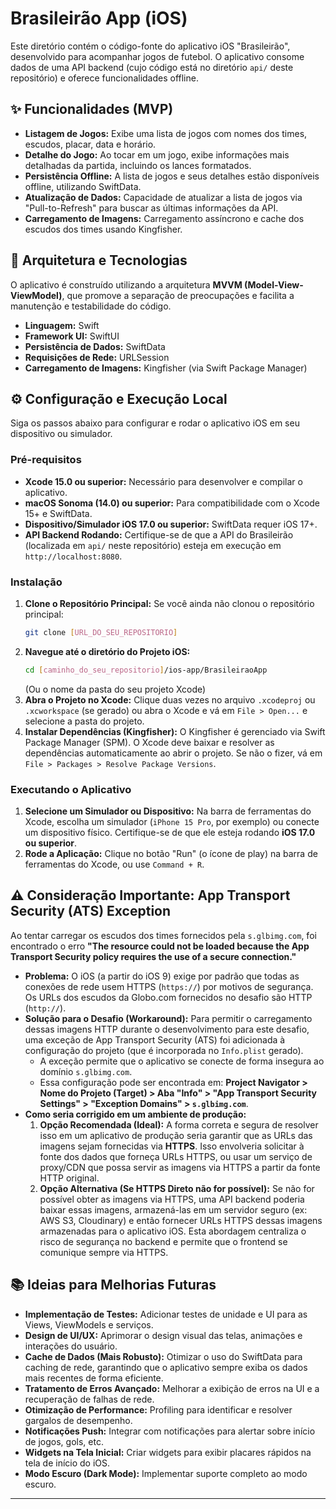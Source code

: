 # Brasileirão App (iOS)

Este diretório contém o código-fonte do aplicativo iOS "Brasileirão", desenvolvido para acompanhar jogos de futebol. O aplicativo consome dados de uma API backend (cujo código está no diretório `api/` deste repositório) e oferece funcionalidades offline.

## ✨ Funcionalidades (MVP)

* **Listagem de Jogos:** Exibe uma lista de jogos com nomes dos times, escudos, placar, data e horário.
* **Detalhe do Jogo:** Ao tocar em um jogo, exibe informações mais detalhadas da partida, incluindo os lances formatados.
* **Persistência Offline:** A lista de jogos e seus detalhes estão disponíveis offline, utilizando SwiftData.
* **Atualização de Dados:** Capacidade de atualizar a lista de jogos via "Pull-to-Refresh" para buscar as últimas informações da API.
* **Carregamento de Imagens:** Carregamento assíncrono e cache dos escudos dos times usando Kingfisher.

## 📐 Arquitetura e Tecnologias

O aplicativo é construído utilizando a arquitetura **MVVM (Model-View-ViewModel)**, que promove a separação de preocupações e facilita a manutenção e testabilidade do código.

* **Linguagem:** Swift
* **Framework UI:** SwiftUI
* **Persistência de Dados:** SwiftData
* **Requisições de Rede:** URLSession
* **Carregamento de Imagens:** Kingfisher (via Swift Package Manager)

## ⚙️ Configuração e Execução Local

Siga os passos abaixo para configurar e rodar o aplicativo iOS em seu dispositivo ou simulador.

### Pré-requisitos

* **Xcode 15.0 ou superior:** Necessário para desenvolver e compilar o aplicativo.
* **macOS Sonoma (14.0) ou superior:** Para compatibilidade com o Xcode 15+ e SwiftData.
* **Dispositivo/Simulador iOS 17.0 ou superior:** SwiftData requer iOS 17+.
* **API Backend Rodando:** Certifique-se de que a API do Brasileirão (localizada em `api/` neste repositório) esteja em execução em `http://localhost:8080`.

### Instalação

1.  **Clone o Repositório Principal:**
    Se você ainda não clonou o repositório principal:
    ```bash
    git clone [URL_DO_SEU_REPOSITORIO]
    ```
2.  **Navegue até o diretório do Projeto iOS:**
    ```bash
    cd [caminho_do_seu_repositorio]/ios-app/BrasileiraoApp
    ```
    (Ou o nome da pasta do seu projeto Xcode)
3.  **Abra o Projeto no Xcode:**
    Clique duas vezes no arquivo `.xcodeproj` ou `.xcworkspace` (se gerado) ou abra o Xcode e vá em `File > Open...` e selecione a pasta do projeto.
4.  **Instalar Dependências (Kingfisher):**
    O Kingfisher é gerenciado via Swift Package Manager (SPM). O Xcode deve baixar e resolver as dependências automaticamente ao abrir o projeto. Se não o fizer, vá em `File > Packages > Resolve Package Versions`.

### Executando o Aplicativo

1.  **Selecione um Simulador ou Dispositivo:** Na barra de ferramentas do Xcode, escolha um simulador (`iPhone 15 Pro`, por exemplo) ou conecte um dispositivo físico. Certifique-se de que ele esteja rodando **iOS 17.0 ou superior**.
2.  **Rode a Aplicação:** Clique no botão "Run" (o ícone de play) na barra de ferramentas do Xcode, ou use `Command + R`.

## ⚠️ **Consideração Importante: App Transport Security (ATS) Exception**

Ao tentar carregar os escudos dos times fornecidos pela `s.glbimg.com`, foi encontrado o erro **"The resource could not be loaded because the App Transport Security policy requires the use of a secure connection."**

* **Problema:** O iOS (a partir do iOS 9) exige por padrão que todas as conexões de rede usem HTTPS (`https://`) por motivos de segurança. Os URLs dos escudos da Globo.com fornecidos no desafio são HTTP (`http://`).
* **Solução para o Desafio (Workaround):** Para permitir o carregamento dessas imagens HTTP durante o desenvolvimento para este desafio, uma exceção de App Transport Security (ATS) foi adicionada à configuração do projeto (que é incorporada no `Info.plist` gerado).
    * A exceção permite que o aplicativo se conecte de forma insegura ao domínio `s.glbimg.com`.
    * Essa configuração pode ser encontrada em: **Project Navigator > Nome do Projeto (Target) > Aba "Info" > "App Transport Security Settings" > "Exception Domains" > `s.glbimg.com`**.
* **Como seria corrigido em um ambiente de produção:**
    1.  **Opção Recomendada (Ideal):** A forma correta e segura de resolver isso em um aplicativo de produção seria garantir que as URLs das imagens sejam fornecidas via **HTTPS**. Isso envolveria solicitar à fonte dos dados que forneça URLs HTTPS, ou usar um serviço de proxy/CDN que possa servir as imagens via HTTPS a partir da fonte HTTP original.
    2.  **Opção Alternativa (Se HTTPS Direto não for possível):** Se não for possível obter as imagens via HTTPS, uma API backend poderia baixar essas imagens, armazená-las em um servidor seguro (ex: AWS S3, Cloudinary) e então fornecer URLs HTTPS dessas imagens armazenadas para o aplicativo iOS. Esta abordagem centraliza o risco de segurança no backend e permite que o frontend se comunique sempre via HTTPS.

## 📚 Ideias para Melhorias Futuras

* **Implementação de Testes:** Adicionar testes de unidade e UI para as Views, ViewModels e serviços.
* **Design de UI/UX:** Aprimorar o design visual das telas, animações e interações do usuário.
* **Cache de Dados (Mais Robusto):** Otimizar o uso do SwiftData para caching de rede, garantindo que o aplicativo sempre exiba os dados mais recentes de forma eficiente.
* **Tratamento de Erros Avançado:** Melhorar a exibição de erros na UI e a recuperação de falhas de rede.
* **Otimização de Performance:** Profiling para identificar e resolver gargalos de desempenho.
* **Notificações Push:** Integrar com notificações para alertar sobre início de jogos, gols, etc.
* **Widgets na Tela Inicial:** Criar widgets para exibir placares rápidos na tela de início do iOS.
* **Modo Escuro (Dark Mode):** Implementar suporte completo ao modo escuro.

---